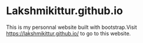 # Lakshmikittur.github.io
This is my personnal website built with bootstrap.Visit https://lakshmikittur.github.io/ to go to this website.
